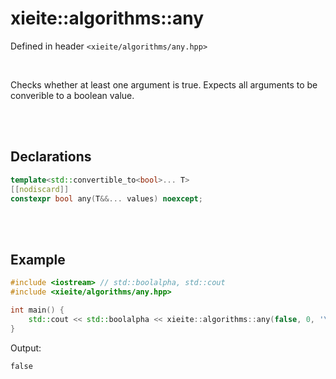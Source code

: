 # xieite::algorithms::any
Defined in header `<xieite/algorithms/any.hpp>`

<br/>

Checks whether at least one argument is true. Expects all arguments to be converible to a boolean value.

<br/><br/>

## Declarations
```cpp
template<std::convertible_to<bool>... T>
[[nodiscard]]
constexpr bool any(T&&... values) noexcept;
```

<br/><br/>

## Example
```cpp
#include <iostream> // std::boolalpha, std::cout
#include <xieite/algorithms/any.hpp>

int main() {
	std::cout << std::boolalpha << xieite::algorithms::any(false, 0, '\0') << '\n';
}
```
Output:
```
false
```
